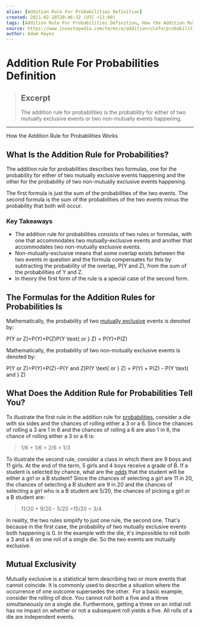 ```yaml
---
alias: [Addition Rule For Probabilities Definition]
created: 2021-02-28T20:46:32 (UTC +11:00)
tags: [Addition Rule For Probabilities Definition, How the Addition Rule for Probabilities Works]
source: https://www.investopedia.com/terms/a/additionruleforprobabilities.asp
author: Adam Hayes
---
```


# Addition Rule For Probabilities Definition

> ## Excerpt
> The addition rule for probabilities is the probability for either of two mutually exclusive events or two non-mutually events happening.

---

How the Addition Rule for Probabilities Works
## What Is the Addition Rule for Probabilities?

The addition rule for probabilities describes two formulas, one for the probability for either of two mutually exclusive events happening and the other for the probability of two non-mutually exclusive events happening.

The first formula is just the sum of the probabilities of the two events. The second formula is the sum of the probabilities of the two events minus the probability that both will occur.

### Key Takeaways

-   The addition rule for probabilities consists of two rules or formulas, with one that accommodates two mutually-exclusive events and another that accommodates two non-mutually exclusive events.
-   Non-mutually-exclusive means that some overlap exists between the two events in question and the formula compensates for this by subtracting the probability of the overlap, P(Y and Z), from the sum of the probabilities of Y and Z.
-   In theory the first form of the rule is a special case of the second form.

## The Formulas for the Addition Rules for Probabilities Is

Mathematically, the probability of two [mutually exclusive](https://www.investopedia.com/terms/m/mutuallyexclusive.asp) events is denoted by:

P(Y or Z)\=P(Y)+P(Z)P(Y \\text{ or } Z) = P(Y)+P(Z)

Mathematically, the probability of two non-mutually exclusive events is denoted by:

P(Y or Z)\=P(Y)+P(Z)−P(Y and Z)P(Y \\text{ or } Z) = P(Y) + P(Z) - P(Y \\text{ and } Z)

## What Does the Addition Rule for Probabilities Tell You?

To illustrate the first rule in the addition rule for [probabilities](https://www.investopedia.com/terms/o/objective-probability.asp), consider a die with six sides and the chances of rolling either a 3 or a 6. Since the chances of rolling a 3 are 1 in 6 and the chances of rolling a 6 are also 1 in 6, the chance of rolling either a 3 or a 6 is:

> 1/6 + 1/6 = 2/6 = 1/3

To illustrate the second rule, consider a class in which there are 9 boys and 11 girls. At the end of the term, 5 girls and 4 boys receive a grade of B. If a student is selected by chance, what are the [odds](https://www.investopedia.com/articles/investing/042115/betting-basics-fractional-decimal-american-moneyline-odds.asp) that the student will be either a girl or a B student? Since the chances of selecting a girl are 11 in 20, the chances of selecting a B student are 9 in 20 and the chances of selecting a girl who is a B student are 5/20, the chances of picking a girl or a B student are:

> 11/20 + 9/20 - 5/20 =15/20 = 3/4

In reality, the two rules simplify to just one rule, the second one. That's because in the first case, the probability of two mutually exclusive events both happening is 0. In the example with the die, it's impossible to roll both a 3 and a 6 on one roll of a single die. So the two events are mutually exclusive.

## Mutual Exclusivity

Mutually exclusive is a statistical term describing two or more events that cannot coincide. It is commonly used to describe a situation where the occurrence of one outcome supersedes the other.  For a basic example, consider the rolling of dice. You cannot roll both a five and a three simultaneously on a single die. Furthermore, getting a three on an initial roll has no impact on whether or not a subsequent roll yields a five. All rolls of a die are independent events.
